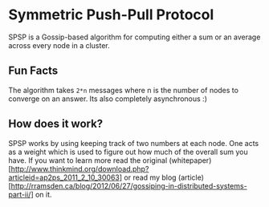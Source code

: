 Symmetric Push-Pull Protocol
============================

SPSP is a Gossip-based algorithm for computing either a sum or an average across every node in a cluster.

Fun Facts
---------

The algorithm takes `2*n` messages where n is the number of nodes to converge on an answer. Its also completely
asynchronous :)

How does it work?
-----------------

SPSP works by using keeping track of two numbers at each node. One acts as a weight which is used to 
figure out how much of the overall sum you have. If you want to learn more read the 
original (whitepaper)[http://www.thinkmind.org/download.php?articleid=ap2ps_2011_2_10_30063] or read
my blog (article)[http://rramsden.ca/blog/2012/06/27/gossiping-in-distributed-systems-part-ii/] on it.
